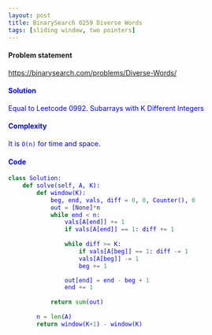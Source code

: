 ```yaml
---
layout: post
title: BinarySearch 0259 Diverse Words
tags: [sliding window, two pointers]
---
```


#### Problem statement

<a href="https://binarysearch.com/problems/Diverse-Words/"> <font color = blue>https://binarysearch.com/problems/Diverse-Words/

#### Solution
Equal to Leetcode 0992. Subarrays with K Different Integers

#### Complexity
It is `O(n)` for time and space.

#### Code
```python
class Solution:
    def solve(self, A, K):
        def window(K):
            beg, end, vals, diff = 0, 0, Counter(), 0
            out = [None]*n
            while end < n:
                vals[A[end]] += 1
                if vals[A[end]] == 1: diff += 1
                
                while diff >= K:
                    if vals[A[beg]] == 1: diff -= 1
                    vals[A[beg]] -= 1
                    beg += 1

                out[end] = end - beg + 1
                end += 1
                 
            return sum(out)
        
        n = len(A)
        return window(K+1) - window(K)
```
